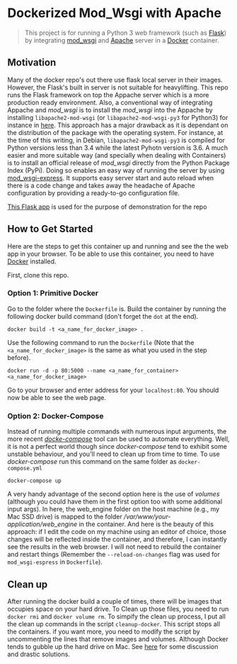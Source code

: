 # Dockerized Mod_Wsgi with Apache

> This project is for running a Python 3 web framework (such as [Flask](http://flask.pocoo.org/)) by integrating [mod_wsgi](https://github.com/GrahamDumpleton/mod_wsgi) and [Apache](https://httpd.apache.org/) server in a [Docker](https://www.docker.com/) container. 

## Motivation
Many of the docker repo's out there use flask local server in their images. However, the Flask's built in server is not suitable for heavylifting. This repo runs the Flask framework on top the Appache server which is a more production ready environment. Also, a conventional way of integrating Appache and *mod_wsgi* is to install the *mod_wsgi* into the Appache by installing `libapache2-mod-wsgi` (or `libapache2-mod-wsgi-py3` for Python3) for instance in [here](https://github.com/Craicerjack/apache-flask.git). This approach has a major drawback as it is dependant on the distribution of the package with the operating system. For instance, at the time of this writing, in Debian, `libapache2-mod-wsgi-py3` is compiled for Python versions less than 3.4 while the latest Pyhotn version is 3.6. A much easier and more suitable way (and specially when dealing with Containers) is to install an official release of *mod_wsgi* directly from the Python Package Index (PyPi). Doing so enables an easy way of running the server by using [mod_wsgi-express](http://blog.dscpl.com.au/2015/04/introducing-modwsgi-express.html). It supports easy server start and auto reload when there is a code change and takes away the headache of Apache configuration by providing a ready-to-go configuration file. 

[This Flask app](http://code.tutsplus.com/tutorials/an-introduction-to-pythons-flask-framework--net-28822) is used for the purpose of demonstration for the repo

## How to Get Started
Here are the steps to get this container up and running and see the the web app in your browser. To be able to use this container, you need to have [Docker](https://docs.docker.com/engine/installation/) installed. 

First, clone this repo. 

### Option 1: Primitive Docker
Go to the folder where the `Dockerfile` is. 
Build the container by running the following docker build command (don't forget the `dot` at the end).

`docker build -t <a_name_for_docker_image> .` 

Use the following command to run the `Dockerfile` (Note that the `<a_name_for_docker_image>` is the same as what you used in the step before).

`docker run -d -p 80:5000 --name <a_name_for_container> <a_name_for_docker_image>` 
 
Go to your browser and enter address for your `localhost:80`. You should now be able to see the web page.

### Option 2: Docker-Compose

Instead of running multiple commands with numerous input arguments, the more recent [*docke-compose*](https://docs.docker.com/compose/overview/) tool can be used to automate everything. Well, it is not a perfect world though since *docker-compose* tend to exhibit some unstable behaviour, and you'll need to clean up from time to time. To use *docker-compose* run this command on the same folder as `docker-compose.yml`

`docker-compose up`

A very handy advantage of the second option here is the use of *volumes* (although you could have them in the first option too with some additional input args). In here, the web_engine folder on the host machine (e.g., my Mac SSD drive) is mapped to the folder */var/www/your-application/web_engine* in the container. And here is the beauty of this approach: if I edit the code on my machine using an editor of choice, those changes will be reflected inside the container, and therefore, I can instantly see the results in the web browser. I will not need to rebuild the container and restart things (Remember the `--reload-on-changes` flag was used for `mod_wsgi-espress` in `Dockerfile`). 

## Clean up

After running the docker build a couple of times, there will be images that occupies space on your hard drive. To Clean up those files, you need to run `docker rmi` and `docker volume rm`. To simpify the clean up process, I put all the clean up commands in the script `cleanup-docker`. This script stops all the containers. if you want more, you need to modify the script by uncommenting the lines that remove images and volumes. Although Docker tends to gubble up the hard drive on Mac. See [here](https://github.com/docker/for-mac/issues/371) for some discussion and drastic solutions.



